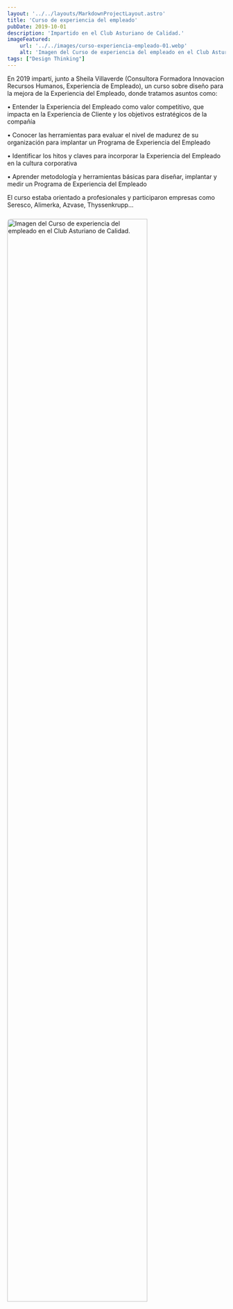 ```yaml
---
layout: '../../layouts/MarkdownProjectLayout.astro'
title: 'Curso de experiencia del empleado'
pubDate: 2019-10-01
description: 'Impartido en el Club Asturiano de Calidad.'
imageFeatured:
    url: '../../images/curso-experiencia-empleado-01.webp'
    alt: 'Imagen del Curso de experiencia del empleado en el Club Asturiano de Calidad.'
tags: ["Design Thinking"]
---
```

En 2019 impartí, junto a Sheila Villaverde (Consultora Formadora Innovacion Recursos Humanos, Experiencia de Empleado), un curso sobre diseño para la mejora de la Experiencia del Empleado, donde tratamos asuntos como:


• Entender la Experiencia del Empleado como valor competitivo, que impacta en la Experiencia de Cliente y los objetivos estratégicos de la compañía

• Conocer las herramientas para evaluar el nivel de madurez de su organización para implantar un Programa de Experiencia del Empleado

• Identificar los hitos y claves para incorporar la Experiencia del Empleado en la cultura corporativa

• Aprender metodología y herramientas básicas para diseñar, implantar y medir un Programa de Experiencia del Empleado

El curso estaba orientado a profesionales y participaron empresas como Seresco, Alimerka, Azvase, Thyssenkrupp...


<div class="flex justify-center items-center">
            <img src="/images/curso-experiencia-empleado-02.webp" width="80%" alt="Imagen del Curso de experiencia del empleado en el Club Asturiano de Calidad." class="imgmd">
</div>  

<style>
    .imgmd{
        border-radius: 0.5rem;
        margin-top: 2%;
        margin-bottom: 2%;
    }
</style>